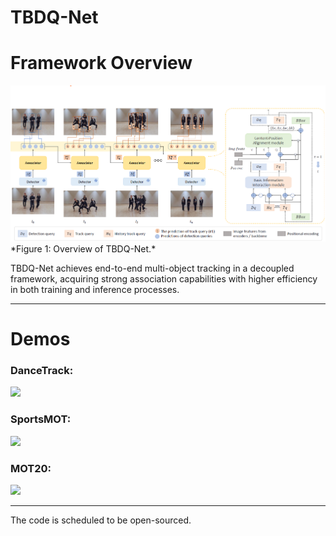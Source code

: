 # TBDQ-Net



# Framework Overview

<img src="./assets/framework.png" width="1000"/>
*Figure 1: Overview of TBDQ-Net.*

TBDQ-Net achieves end-to-end multi-object tracking in a decoupled framework, acquiring strong association capabilities with higher efficiency in both training and inference processes.

---

# Demos

### DanceTrack: 
<img src="./assets/dance.gif" width="600"/>

### SportsMOT: 
<img src="./assets/sports-compressed.gif" width="600"/>

### MOT20: 
<img src="./assets/mot20_compressed.gif" width="600"/>


---


The code is scheduled to be open-sourced.

